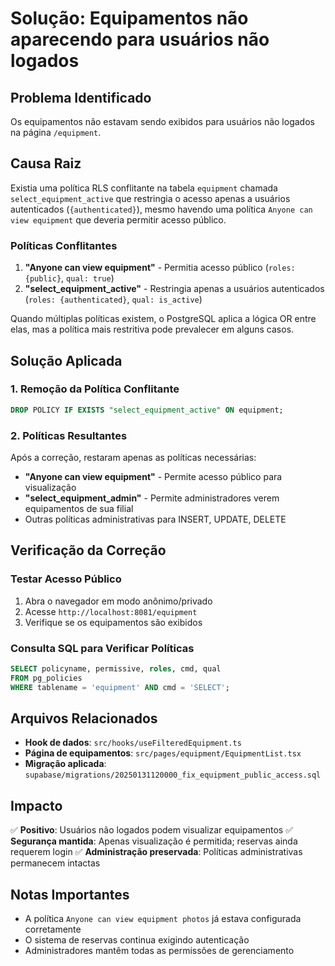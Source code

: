 # Solução: Equipamentos não aparecendo para usuários não logados

## Problema Identificado

Os equipamentos não estavam sendo exibidos para usuários não logados na página `/equipment`.

## Causa Raiz

Existia uma política RLS conflitante na tabela `equipment` chamada `select_equipment_active` que restringia o acesso apenas a usuários autenticados (`{authenticated}`), mesmo havendo uma política `Anyone can view equipment` que deveria permitir acesso público.

### Políticas Conflitantes

1. **"Anyone can view equipment"** - Permitia acesso público (`roles: {public}`, `qual: true`)
2. **"select_equipment_active"** - Restringia apenas a usuários autenticados (`roles: {authenticated}`, `qual: is_active`)

Quando múltiplas políticas existem, o PostgreSQL aplica a lógica OR entre elas, mas a política mais restritiva pode prevalecer em alguns casos.

## Solução Aplicada

### 1. Remoção da Política Conflitante

```sql
DROP POLICY IF EXISTS "select_equipment_active" ON equipment;
```

### 2. Políticas Resultantes

Após a correção, restaram apenas as políticas necessárias:

- **"Anyone can view equipment"** - Permite acesso público para visualização
- **"select_equipment_admin"** - Permite administradores verem equipamentos de sua filial
- Outras políticas administrativas para INSERT, UPDATE, DELETE

## Verificação da Correção

### Testar Acesso Público

1. Abra o navegador em modo anônimo/privado
2. Acesse `http://localhost:8081/equipment`
3. Verifique se os equipamentos são exibidos

### Consulta SQL para Verificar Políticas

```sql
SELECT policyname, permissive, roles, cmd, qual 
FROM pg_policies 
WHERE tablename = 'equipment' AND cmd = 'SELECT';
```

## Arquivos Relacionados

- **Hook de dados**: `src/hooks/useFilteredEquipment.ts`
- **Página de equipamentos**: `src/pages/equipment/EquipmentList.tsx`
- **Migração aplicada**: `supabase/migrations/20250131120000_fix_equipment_public_access.sql`

## Impacto

✅ **Positivo**: Usuários não logados podem visualizar equipamentos
✅ **Segurança mantida**: Apenas visualização é permitida; reservas ainda requerem login
✅ **Administração preservada**: Políticas administrativas permanecem intactas

## Notas Importantes

- A política `Anyone can view equipment photos` já estava configurada corretamente
- O sistema de reservas continua exigindo autenticação
- Administradores mantêm todas as permissões de gerenciamento